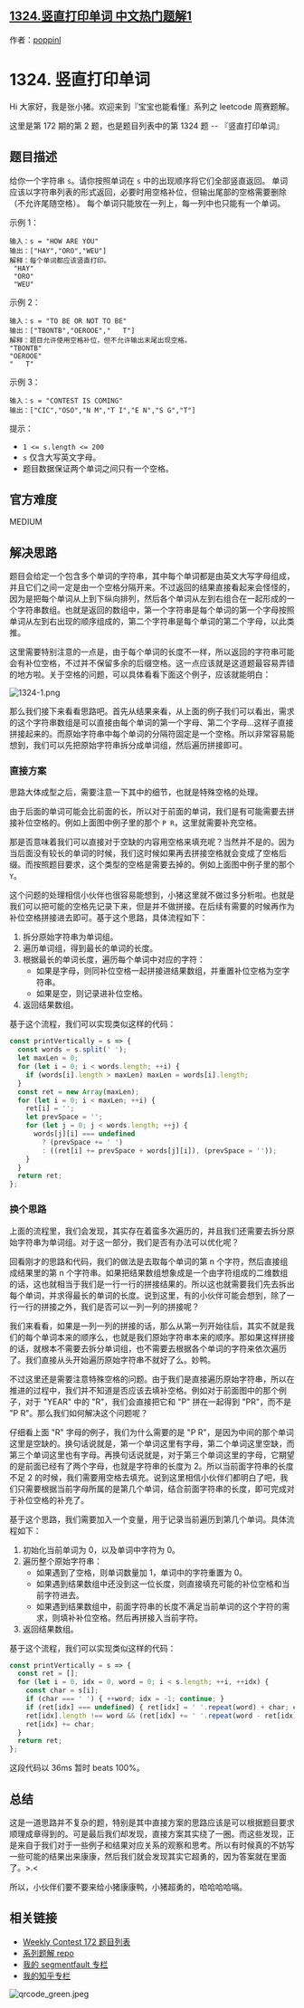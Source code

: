 ## [1324.竖直打印单词 中文热门题解1](https://leetcode.cn/problems/print-words-vertically/solutions/100000/bao-bao-ye-neng-kan-dong-de-leetcode-ti-jie-2-chon)

作者：[poppinl](https://leetcode.cn/u/poppinl)

# 1324. 竖直打印单词

Hi 大家好，我是张小猪。欢迎来到『宝宝也能看懂』系列之 leetcode 周赛题解。

这里是第 172 期的第 2 题，也是题目列表中的第 1324 题 -- 『竖直打印单词』

## 题目描述

给你一个字符串 `s`。请你按照单词在 `s` 中的出现顺序将它们全部竖直返回。
单词应该以字符串列表的形式返回，必要时用空格补位，但输出尾部的空格需要删除（不允许尾随空格）。
每个单词只能放在一列上，每一列中也只能有一个单词。

示例 1：

```shell
输入：s = "HOW ARE YOU"
输出：["HAY","ORO","WEU"]
解释：每个单词都应该竖直打印。
 "HAY"
 "ORO"
 "WEU"
```

示例 2：

```shell
输入：s = "TO BE OR NOT TO BE"
输出：["TBONTB","OEROOE","   T"]
解释：题目允许使用空格补位，但不允许输出末尾出现空格。
"TBONTB"
"OEROOE"
"   T"
```

示例 3：

```shell
输入：s = "CONTEST IS COMING"
输出：["CIC","OSO","N M","T I","E N","S G","T"]
```

提示：

- `1 <= s.length <= 200`
- `s` 仅含大写英文字母。
- 题目数据保证两个单词之间只有一个空格。

## 官方难度

MEDIUM

## 解决思路

题目会给定一个包含多个单词的字符串，其中每个单词都是由英文大写字母组成，并且它们之间一定是由一个空格分隔开来。不过返回的结果直接看起来会怪怪的，因为是把每个单词从上到下纵向排列，然后各个单词从左到右组合在一起形成的一个字符串数组。也就是返回的数组中，第一个字符串是每个单词的第一个字母按照单词从左到右出现的顺序组成的，第二个字符串是每个单词的第二个字母，以此类推。

这里需要特别注意的一点是，由于每个单词的长度不一样，所以返回的字符串可能会有补位空格，不过并不保留多余的后缀空格。这一点应该就是这道题最容易弄错的地方啦。关于空格的问题，可以具体看看下面这个例子，应该就能明白：

![1324-1.png](https://pic.leetcode-cn.com/1d3707be534873437865546a962386cf7e6f8fcb6faf8efe0f177907c83daece-1324-1.png)

那么我们接下来看看思路吧。首先从结果来看，从上面的例子我们可以看出，需求的这个字符串数组是可以直接由每个单词的第一个字母、第二个字母...这样子直接拼接起来的。而原始字符串中每个单词的分隔符固定是一个空格。所以非常容易能想到，我们可以先把原始字符串拆分成单词组，然后遍历拼接即可。

### 直接方案

思路大体成型之后，需要注意一下其中的细节，也就是特殊空格的处理。

由于后面的单词可能会比前面的长，所以对于前面的单词，我们是有可能需要去拼接补位空格的。例如上面图中例子里的那个 `P R`，这里就需要补充空格。

那是否意味着我们可以直接对于空缺的内容用空格来填充呢？当然并不是的。因为当后面没有较长的单词的时候，我们这时候如果再去拼接空格就会变成了空格后缀。而按照题目要求，这个类型的空格是需要去掉的。例如上面图中例子里的那个 `Y`。

这个问题的处理相信小伙伴也很容易能想到，小猪这里就不做过多分析啦。也就是我们可以把可能的空格先记录下来，但是并不做拼接。在后续有需要的时候再作为补位空格拼接进去即可。基于这个思路，具体流程如下：

1. 拆分原始字符串为单词组。
2. 遍历单词组，得到最长的单词的长度。
3. 根据最长的单词长度，遍历每个单词中对应的字符：
   - 如果是字母，则同补位空格一起拼接进结果数组，并重置补位空格为空字符串。
   - 如果是空，则记录进补位空格。
4. 返回结果数组。

基于这个流程，我们可以实现类似这样的代码：

```js
const printVertically = s => {
  const words = s.split(' ');
  let maxLen = 0;
  for (let i = 0; i < words.length; ++i) {
    if (words[i].length > maxLen) maxLen = words[i].length;
  }
  const ret = new Array(maxLen);
  for (let i = 0; i < maxLen; ++i) {
    ret[i] = '';
    let prevSpace = '';
    for (let j = 0; j < words.length; ++j) {
      words[j][i] === undefined
        ? (prevSpace += ' ')
        : ((ret[i] += prevSpace + words[j][i]), (prevSpace = ''));
    }
  }
  return ret;
};
```

### 换个思路

上面的流程里，我们会发现，其实存在着蛮多次遍历的，并且我们还需要去拆分原始字符串为单词组。对于这一部分，我们是否有办法可以优化呢？

回看刚才的思路和代码，我们的做法是去取每个单词的第 n 个字符，然后直接组成结果里的第 n 个字符串。如果把结果数组想象成是一个由字符组成的二维数组的话，这也就相当于我们是一行一行的拼接结果的。所以这也就需要我们先去拆出每个单词，并求得最长的单词的长度。说到这里，有的小伙伴可能会想到，除了一行一行的拼接之外，我们是否可以一列一列的拼接呢？

我们来看看，如果是一列一列的拼接的话，那么从第一列开始往后，其实不就是我们的每个单词本来的顺序么，也就是我们原始字符串本来的顺序。那如果这样拼接的话，就根本不需要去拆分单词组，也不需要去根据各个单词的字符来依次遍历了。我们直接从头开始遍历原始字符串不就好了么。妙鸭。

不过这里还是需要注意特殊空格的问题。由于我们是直接遍历原始字符串，所以在推进的过程中，我们并不知道是否应该去填补空格。例如对于前面图中的那个例子，对于 "YEAR" 中的 "R"，我们会直接把它和 "P" 拼在一起得到 "PR"，而不是 "P R"。那么我们如何解决这个问题呢？

仔细看上面 "R" 字母的例子，我们为什么需要的是 "P R"，是因为中间的那个单词这里是空缺的。换句话说就是，第一个单词这里有字母，第二个单词这里空缺，而第三个单词这里也有字母。再换句话说就是，对于第三个单词这里的字母，它期望的是前面已经有了两个字母，也就是字符串的长度为 2。所以当前面字符串的长度不足 2 的时候，我们需要用空格去填充。说到这里相信小伙伴们都明白了吧，我们只需要根据当前字母所属的是第几个单词，结合前面字符串的长度，即可完成对于补位空格的补充了。

基于这个思路，我们需要加入一个变量，用于记录当前遍历到第几个单词。具体流程如下：

1. 初始化当前单词为 0，以及单词中字符为 0。
2. 遍历整个原始字符串：
   - 如果遇到了空格，则单词数量加 1，单词中的字符重置为 0。
   - 如果遇到结果数组中还没到这一位长度，则直接填充可能的补位空格和当前字符进去。
   - 如果遇到结果数组中，前面字符串的长度不满足当前单词的这个字符的需求，则填补补位空格。然后再拼接入当前字符。
3. 返回结果数组。

基于这个流程，我们可以实现类似这样的代码：

```js
const printVertically = s => {
  const ret = [];
  for (let i = 0, idx = 0, word = 0; i < s.length; ++i, ++idx) {
    const char = s[i];
    if (char === ' ') { ++word; idx = -1; continue; }
    if (ret[idx] === undefined) { ret[idx] = ' '.repeat(word) + char; continue; }
    ret[idx].length !== word && (ret[idx] += ' '.repeat(word - ret[idx].length));
    ret[idx] += char;
  }
  return ret;
};
```

这段代码以 36ms 暂时 beats 100%。

## 总结

这是一道思路并不复杂的题，特别是其中直接方案的思路应该是可以根据题目要求顺理成章得到的。可是最后我们却发现，直接方案其实绕了一圈。而这些发现，正是来自于我们对于一些例子和结果对应关系的观察和思考。所以有时候真的不妨写一些可能的结果出来康康，然后我们就会发现其实它超勇的，因为答案就在里面了。>.<

所以，小伙伴们要不要来给小猪康康鸭，小猪超勇的，哈哈哈哈嗝。

## 相关链接

- [Weekly Contest 172 题目列表](https://github.com/poppinlp/leetcode#weekly-contest-172)
- [系列题解 repo](https://github.com/poppinlp/leetcode)
- [我的 segmentfault 专栏](https://segmentfault.com/blog/zxzfbz)
- [我的知乎专栏](https://zhuanlan.zhihu.com/zxzfbz)

![qrcode_green.jpeg](https://pic.leetcode-cn.com/baf30eeb9972e803a3f9e45622a060b0c0204c0a018370b8dde3329bba10abeb-qrcode_green.jpeg)
